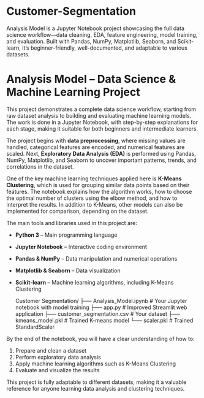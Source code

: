 # Customer-Segmentation
Analysis Model is a Jupyter Notebook project showcasing the full data science workflow—data cleaning, EDA, feature engineering, model training, and evaluation. Built with Pandas, NumPy, Matplotlib, Seaborn, and Scikit-learn, it’s beginner-friendly, well-documented, and adaptable to various datasets.

# Analysis Model – Data Science & Machine Learning Project

This project demonstrates a complete data science workflow, starting from raw dataset analysis to building and evaluating machine learning models. The work is done in a Jupyter Notebook, with step-by-step explanations for each stage, making it suitable for both beginners and intermediate learners.

The project begins with **data preprocessing**, where missing values are handled, categorical features are encoded, and numerical features are scaled. Next, **Exploratory Data Analysis (EDA)** is performed using Pandas, NumPy, Matplotlib, and Seaborn to uncover important patterns, trends, and correlations in the dataset.

One of the key machine learning techniques applied here is **K-Means Clustering**, which is used for grouping similar data points based on their features. The notebook explains how the algorithm works, how to choose the optimal number of clusters using the elbow method, and how to interpret the results. In addition to K-Means, other models can also be implemented for comparison, depending on the dataset.

The main tools and libraries used in this project are:
- **Python 3** – Main programming language
- **Jupyter Notebook** – Interactive coding environment
- **Pandas & NumPy** – Data manipulation and numerical operations
- **Matplotlib & Seaborn** – Data visualization
- **Scikit-learn** – Machine learning algorithms, including K-Means Clustering

  Customer Segmentation/
├── Analysis_Model.ipynb    # Your Jupyter notebook with model training
├── app.py                  # Improved Streamlit web application
├── customer_segmentation.csv  # Your dataset
├── kmeans_model.pkl       # Trained K-means model
└── scaler.pkl            # Trained StandardScaler

By the end of the notebook, you will have a clear understanding of how to:
1. Prepare and clean a dataset
2. Perform exploratory data analysis
3. Apply machine learning algorithms such as K-Means Clustering
4. Evaluate and visualize the results

This project is fully adaptable to different datasets, making it a valuable reference for anyone learning data analysis and clustering techniques.

